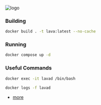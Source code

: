 ![logo](https://socialify.git.ci/zkweb3/docker-lava-nobuild/image?description=1&descriptionEditable=deploy%20lava%20testnet%20node%20in%20docker&language=1&name=1&owner=1&pattern=Floating%20Cogs&theme=Light)

### Building
```bash
docker build . -t lava:latest --no-cache
```
### Running
```bash
docker compose up -d
```
### Useful Commands
```bash
docker exec -it lavad /bin/bash
```
```bash
docker logs -f lavad
```

* [more](https://services.kjnodes.com/testnet/lava/useful-commands/)